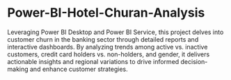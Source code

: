 # Power-BI-Hotel-Churan-Analysis
Leveraging Power BI Desktop and Power BI Service, this project delves into customer churn in the banking sector through detailed reports and interactive dashboards. By analyzing trends among active vs. inactive customers, credit card holders vs. non-holders, and gender, it delivers actionable insights and regional variations to drive informed decision-making and enhance customer strategies.
